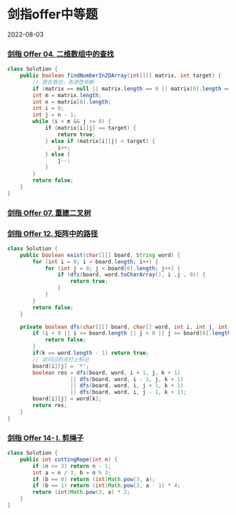 # 剑指offer中等题

2022-08-03

### [剑指 Offer 04. 二维数组中的查找](https://leetcode.cn/problems/er-wei-shu-zu-zhong-de-cha-zhao-lcof/)

```java
class Solution {
    public boolean findNumberIn2DArray(int[][] matrix, int target) {
        // 放在首位，先进性判断
        if (matrix == null || matrix.length == 0 || matrix[0].length == 0) return false;
        int m = matrix.length;
        int n = matrix[0].length;
        int i = 0; 
        int j = n - 1;
        while (i < m && j >= 0) {
            if (matrix[i][j] == target) {
                return true;
            } else if (matrix[i][j] < target) {
                i++;
            } else {
                j--;
            }
        }
        return false;
    }
} 
```



### [剑指 Offer 07. 重建二叉树](https://leetcode.cn/problems/zhong-jian-er-cha-shu-lcof/)



### [剑指 Offer 12. 矩阵中的路径](https://leetcode.cn/problems/ju-zhen-zhong-de-lu-jing-lcof/)

```java
class Solution {
    public boolean exist(char[][] board, String word) {
        for (int i = 0; i < board.length; i++) {
            for (int j = 0; j < board[0].length; j++) {
                if (dfs(board, word.toCharArray(), i ,j , 0)) {
                    return true;
                }
            }
        }
        return false;
    }

    private boolean dfs(char[][] board, char[] word, int i, int j, int k) {
        if (i < 0 || i >= board.length || j < 0 || j >= board[0].length || board[i][j] != word[k]) {
            return false;
        }
        if(k == word.length - 1) return true;
        // 访问过的点打上标记
        board[i][j] = '*';
        boolean res = dfs(board, word, i + 1, j, k + 1)
                    || dfs(board, word, i - 1, j, k + 1)
                    || dfs(board, word, i, j + 1, k + 1)
                    || dfs(board, word, i, j - 1, k + 1);
        board[i][j] = word[k];
        return res;
    }
}
```



### [剑指 Offer 14- I. 剪绳子](https://leetcode.cn/problems/jian-sheng-zi-lcof/)

```java
class Solution {
    public int cuttingRope(int n) {
        if (n <= 3) return n - 1;
        int a = n / 3, b = n % 3;
        if (b == 0) return (int)Math.pow(3, a);
        if (b == 1) return (int)Math.pow(3, a - 1) * 4;
        return (int)Math.pow(3, a) * 2;
    }
}
```



















































































































































































































































